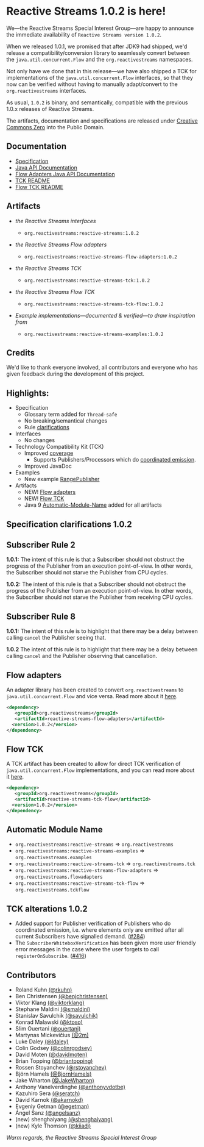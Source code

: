 Reactive Streams 1.0.2 is here!
===============================

We—the Reactive Streams Special Interest Group—are happy to announce the immediate availability of `Reactive Streams version 1.0.2`.

When we released 1.0.1, we promised that after JDK9 had shipped, we'd release a compatibility/conversion library to seamlessly convert between the `java.util.concurrent.Flow` and the `org.reactivestreams` namespaces.

Not only have we done that in this release—we have also shipped a TCK for implementations of the `java.util.concurrent.Flow` interfaces, so that they now can be verified without having to manually adapt/convert to the `org.reactivestreams` interfaces.

As usual, `1.0.2` is binary, and semantically, compatible with the previous 1.0.x releases of Reactive Streams.

The artifacts, documentation and specifications are released under [Creative Commons Zero](http://creativecommons.org/publicdomain/zero/1.0) into the Public Domain.

Documentation
-------------

* [Specification](https://github.com/reactive-streams/reactive-streams-jvm/tree/v1.0.2#specification)
* [Java API Documentation](http://www.reactive-streams.org/reactive-streams-1.0.2-javadoc)
* [Flow Adapters Java API Documentation](http://www.reactive-streams.org/reactive-streams-flow-adapters-1.0.2-javadoc)
* [TCK README](https://github.com/reactive-streams/reactive-streams-jvm/blob/v1.0.2/tck/README.md)
* [Flow TCK README](https://github.com/reactive-streams/reactive-streams-jvm/blob/v1.0.2/tck-flow/README.md)

Artifacts
---------

* *the Reactive Streams interfaces*
  * `org.reactivestreams:reactive-streams:1.0.2`

* *the Reactive Streams Flow adapters*
  * `org.reactivestreams:reactive-streams-flow-adapters:1.0.2`

* *the Reactive Streams TCK*
  * `org.reactivestreams:reactive-streams-tck:1.0.2`

* *the Reactive Streams Flow TCK*
  * `org.reactivestreams:reactive-streams-tck-flow:1.0.2`

* *Example implementations—documented & verified—to draw inspiration from*
  * `org.reactivestreams:reactive-streams-examples:1.0.2`
   
Credits
-------

We'd like to thank everyone involved, all contributors and everyone who has given feedback during the development of this project.

## Highlights:

- Specification
  + Glossary term added for `Thread-safe`
  + No breaking/semantical changes
  + Rule [clarifications](#specification-clarifications-102-rc1)
- Interfaces
  + No changes
- Technology Compatibility Kit (TCK)
  + Improved [coverage](#tck-alterations-102-rc1)
    * Supports Publishers/Processors which do [coordinated emission](http://www.reactive-streams.org/reactive-streams-tck-1.0.2-javadoc/org/reactivestreams/tck/PublisherVerification.html#doesCoordinatedEmission--).
  + Improved JavaDoc
- Examples
  + New example [RangePublisher](http://www.reactive-streams.org/reactive-streams-examples-1.0.2-javadoc/org/reactivestreams/example/unicast/RangePublisher.html)
- Artifacts
  + NEW! [Flow adapters](#flow-adapters)
  + NEW! [Flow TCK](#flow-tck)
  + Java 9 [Automatic-Module-Name](#automatic-module-name) added for all artifacts

## Specification clarifications 1.0.2

## Subscriber Rule 2

**1.0.1:** The intent of this rule is that a Subscriber should not obstruct the progress of the Publisher from an execution point-of-view. In other words, the Subscriber should not starve the Publisher from CPU cycles.

**1.0.2:** The intent of this rule is that a Subscriber should not obstruct the progress of the Publisher from an execution point-of-view. In other words, the Subscriber should not starve the Publisher from receiving CPU cycles.

## Subscriber Rule 8

**1.0.1:** The intent of this rule is to highlight that there may be a delay between calling `cancel` the Publisher seeing that.

**1.0.2** The intent of this rule is to highlight that there may be a delay between calling `cancel` and the Publisher observing that cancellation.

## Flow adapters

An adapter library has been created to convert `org.reactivestreams` to `java.util.concurrent.Flow` and vice versa. Read more about it [here](http://www.reactive-streams.org/reactive-streams-flow-adapters-1.0.2-javadoc).

~~~xml
<dependency>
   <groupId>org.reactivestreams</groupId>
   <artifactId>reactive-streams-flow-adapters</artifactId>
  <version>1.0.2</version>
</dependency>
~~~

## Flow TCK

A TCK artifact has been created to allow for direct TCK verification of `java.util.concurrent.Flow` implementations, and you can read more about it [here](https://github.com/reactive-streams/reactive-streams-jvm/blob/v1.0.2/tck-flow/README.md).

~~~xml
<dependency>
   <groupId>org.reactivestreams</groupId>
   <artifactId>reactive-streams-tck-flow</artifactId>
  <version>1.0.2</version>
</dependency>
~~~

## Automatic Module Name

  * `org.reactivestreams:reactive-streams` => `org.reactivestreams`
  * `org.reactivestreams:reactive-streams-examples` => `org.reactivestreams.examples`
  * `org.reactivestreams:reactive-streams-tck` => `org.reactivestreams.tck`
  * `org.reactivestreams:reactive-streams-flow-adapters` => `org.reactivestreams.flowadapters`
  * `org.reactivestreams:reactive-streams-tck-flow` => `org.reactivestreams.tckflow`

## TCK alterations 1.0.2

- Added support for Publisher verification of Publishers who do coordinated emission, i.e. where elements only are emitted after all current Subscribers have signalled demand. ([#284](https://github.com/reactive-streams/reactive-streams-jvm/issues/284))
- The `SubscriberWhiteboxVerification` has been given more user friendly error messages in the case where the user forgets to call `registerOnSubscribe`. ([#416](https://github.com/reactive-streams/reactive-streams-jvm/pull/416))

## Contributors
  + Roland Kuhn [(@rkuhn)](https://github.com/rkuhn)
  + Ben Christensen [(@benjchristensen)](https://github.com/benjchristensen)
  + Viktor Klang [(@viktorklang)](https://github.com/viktorklang)
  + Stephane Maldini [(@smaldini)](https://github.com/smaldini)
  + Stanislav Savulchik [(@savulchik)](https://github.com/savulchik)
  + Konrad Malawski [(@ktoso)](https://github.com/ktoso)
  + Slim Ouertani [(@ouertani)](https://github.com/ouertani)
  + Martynas Mickevičius [(@2m)](https://github.com/2m)
  + Luke Daley [(@ldaley)](https://github.com/ldaley)
  + Colin Godsey [(@colinrgodsey)](https://github.com/colinrgodsey)
  + David Moten [(@davidmoten)](https://github.com/davidmoten)
  + Brian Topping [(@briantopping)](https://github.com/briantopping)
  + Rossen Stoyanchev [(@rstoyanchev)](https://github.com/rstoyanchev)
  + Björn Hamels [(@BjornHamels)](https://github.com/BjornHamels)
  + Jake Wharton [(@JakeWharton)](https://github.com/JakeWharton)
  + Anthony Vanelverdinghe [(@anthonyvdotbe)](https://github.com/anthonyvdotbe)
  + Kazuhiro Sera [(@seratch)](https://github.com/seratch)
  + Dávid Karnok [(@akarnokd)](https://github.com/akarnokd)
  + Evgeniy Getman [(@egetman)](https://github.com/egetman)
  + Ángel Sanz [(@angelsanz)](https://github.com/angelsanz)
  + (new) shenghaiyang [(@shenghaiyang)](https://github.com/shenghaiyang)
  + (new) Kyle Thomson [(@kiiadi)](https://github.com/kiiadi)

*Warm regards,
the Reactive Streams Special Interest Group*
